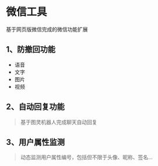 # 微信工具
基于网页版微信完成的微信功能扩展
## 1、防撤回功能
- 语音
- 文字
- 图片
-  视频
## 2、自动回复功能
> 基于图灵机器人完成聊天自动回复

## 3、用户属性监测
> 动态监测用户属性编号，包括但不限于头像、昵称、签名...
